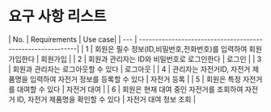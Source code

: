 # 요구 사항 리스트
| No. | Requirements | Use case|
| --- | -----------------------------------------------------------|
| 1   | 회원은 필수 정보(ID,비밀번호,전화번호)를 입력하여 회원가입한다 | 회원가입 |
| 2   | 회원과 관리자는 ID와 비밀번호로 로그인한다 | 로그인 |
| 3   | 회원과 관리자는 로그아웃할 수 있다 | 로그아웃 |
| 4   | 관리자는 자전거ID, 자전거 제품명을 입력하여 자전거 정보를 등록할 수 있다 | 자전거 등록 |
| 5   | 회원은 특정 자전거를 대여할 수 있다 | 자전거 대여 |
| 6   | 회원은 현재 대여 중인 자전거를 조회하여 자전거 ID, 자전거 제품명을 확인할 수 있다 | 자전거 대여 정보 조회 |
